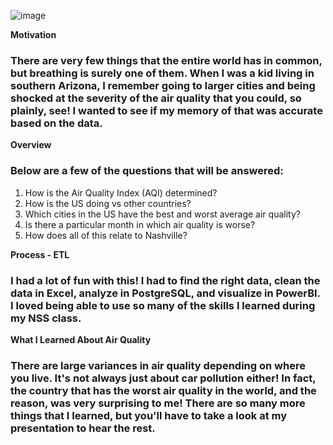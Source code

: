 

![image](https://user-images.githubusercontent.com/67988599/103837217-e4227000-5050-11eb-993f-8a4c1b982f74.png)

**Motivation**

### There are very few things that the entire world has in common, but breathing is surely one of them. When I was a kid living in southern Arizona, I remember going to larger cities and being shocked at the severity of the air quality that you could, so plainly, see! I wanted to see if my memory of that was accurate based on the data. 

**Overview**
### Below are a few of the questions that will be answered:
1. How is the Air Quality Index (AQI) determined?
1. How is the US doing vs other countries?
1. Which cities in the US have the best and worst average air quality?
1. Is there a particular month in which air quality is worse?
1. How does all of this relate to Nashville?

**Process - ETL**
### I had a lot of fun with this! I had to find the right data, clean the data in Excel, analyze in PostgreSQL, and visualize in PowerBI. I loved being able to use so many of the skills I learned during my NSS class. 

**What I Learned About Air Quality**
### There are large variances in air quality depending on where you live. It's not always just about car pollution either! In fact, the country that has the worst air quality in the world, and the reason, was very surprising to me! There are so many more things that I learned, but you'll have to take a look at my presentation to hear the rest.
